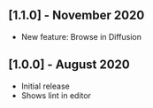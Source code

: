 
## [1.1.0] - November 2020

- New feature: Browse in Diffusion

## [1.0.0] - August 2020

- Initial release
- Shows lint in editor
